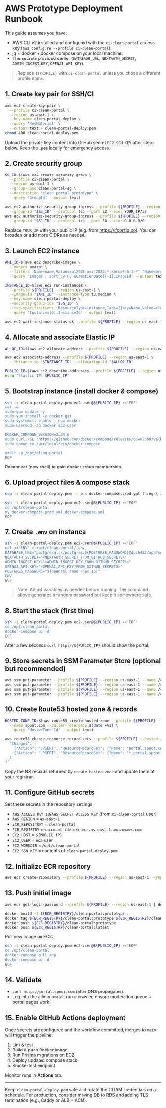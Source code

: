 # AWS Prototype Deployment Runbook

This guide assumes you have:

- AWS CLI v2 installed and configured with the `ci-clean-portal` access key (`aws configure --profile ci-clean-portal`).
- jq + docker + docker compose on your local machine.
- The secrets provided earlier (`DATABASE_URL`, `NEXTAUTH_SECRET`, `ADMIN_INGEST_KEY`, `OPENAI_API_KEY`).

> Replace `${PROFILE}` with `ci-clean-portal` unless you chose a different profile name.

## 1. Create key pair for SSH/CI

```bash
aws ec2 create-key-pair \
  --profile ci-clean-portal \
  --region us-east-1 \
  --key-name clean-portal-deploy \
  --query 'KeyMaterial' \
  --output text > clean-portal-deploy.pem
chmod 400 clean-portal-deploy.pem
```

Upload the private key content into GitHub secret `EC2_SSH_KEY` after steps below. Keep the `.pem` locally for emergency access.

## 2. Create security group

```bash
SG_ID=$(aws ec2 create-security-group \
  --profile ci-clean-portal \
  --region us-east-1 \
  --group-name clean-portal-sg \
  --description "clean portal prototype" \
  --query 'GroupId' --output text)

aws ec2 authorize-security-group-ingress --profile ${PROFILE} --region us-east-1 \
  --group-id "$SG_ID" --protocol tcp --port 22 --cidr YOUR_IP/32
aws ec2 authorize-security-group-ingress --profile ${PROFILE} --region us-east-1 \
  --group-id "$SG_ID" --protocol tcp --port 80 --cidr 0.0.0.0/0
```

Replace `YOUR_IP` with your public IP (e.g. from https://ifconfig.co). You can broaden or add more CIDRs as needed.

## 3. Launch EC2 instance

```bash
AMI_ID=$(aws ec2 describe-images \
  --owners amazon \
  --filters 'Name=name,Values=al2023-ami-2023.*-kernel-6.1-*' 'Name=architecture,Values=x86_64' \
  --query 'Images | sort_by(@, &CreationDate)[-1].ImageId' --output text --region us-east-1)

INSTANCE_ID=$(aws ec2 run-instances \
  --profile ${PROFILE} --region us-east-1 \
  --image-id "$AMI_ID" --instance-type t3.medium \
  --key-name clean-portal-deploy \
  --security-group-ids "$SG_ID" \
  --tag-specifications 'ResourceType=instance,Tags=[{Key=Name,Value=clean-portal-ec2}]' \
  --query 'Instances[0].InstanceId' --output text)

aws ec2 wait instance-status-ok --profile ${PROFILE} --region us-east-1 --instance-ids "$INSTANCE_ID"
```

## 4. Allocate and associate Elastic IP

```bash
ALLOC_ID=$(aws ec2 allocate-address --profile ${PROFILE} --region us-east-1 --domain vpc --query 'AllocationId' --output text)

aws ec2 associate-address --profile ${PROFILE} --region us-east-1 \
  --instance-id "$INSTANCE_ID" --allocation-id "$ALLOC_ID"

PUBLIC_IP=$(aws ec2 describe-addresses --profile ${PROFILE} --region us-east-1 --allocation-ids "$ALLOC_ID" --query 'Addresses[0].PublicIp' --output text)
echo "Elastic IP: $PUBLIC_IP"
```

## 5. Bootstrap instance (install docker & compose)

```bash
ssh -i clean-portal-deploy.pem ec2-user@${PUBLIC_IP} <<'EOF'
set -e
sudo yum update -y
sudo yum install -y docker git
sudo systemctl enable --now docker
sudo usermod -aG docker ec2-user

DOCKER_COMPOSE_VERSION=2.24.6
sudo curl -SL "https://github.com/docker/compose/releases/download/v${DOCKER_COMPOSE_VERSION}/docker-compose-linux-x86_64" -o /usr/local/bin/docker-compose
sudo chmod +x /usr/local/bin/docker-compose

mkdir -p /opt/clean-portal
EOF
```

Reconnect (new shell) to gain docker group membership.

## 6. Upload project files & compose stack

```bash
scp -i clean-portal-deploy.pem -r ops docker-compose.prod.yml things\ Joey\ needs\ to\ do.md ec2-user@${PUBLIC_IP}:/opt/clean-portal/

ssh -i clean-portal-deploy.pem ec2-user@${PUBLIC_IP} <<'EOF'
cd /opt/clean-portal
mv docker-compose.prod.yml docker-compose.yml
EOF
```

## 7. Create `.env` on instance

```bash
ssh -i clean-portal-deploy.pem ec2-user@${PUBLIC_IP} <<'EOF'
cat <<'ENV' > /opt/clean-portal/.env
DATABASE_URL="postgresql://postgres:${POSTGRES_PASSWORD}@db:5432/app?schema=public"
NEXTAUTH_SECRET="<NEXTAUTH_SECRET_FROM_GITHUB_SECRETS>"
ADMIN_INGEST_KEY="<ADMIN_INGEST_KEY_FROM_GITHUB_SECRETS>"
OPENAI_API_KEY="<OPENAI_API_KEY_FROM_GITHUB_SECRETS>"
POSTGRES_PASSWORD="$(openssl rand -hex 16)"
ENV
EOF
```

> Note: Adjust variables as needed before running. The command above generates a random password but keep it somewhere safe.

## 8. Start the stack (first time)

```bash
ssh -i clean-portal-deploy.pem ec2-user@${PUBLIC_IP} <<'EOF'
cd /opt/clean-portal
docker-compose up -d
EOF
```

After a few seconds `curl http://${PUBLIC_IP}` should show the portal.

## 9. Store secrets in SSM Parameter Store (optional but recommended)

```bash
aws ssm put-parameter --profile ${PROFILE} --region us-east-1 --name /clean-portal/prod/DATABASE_URL --type SecureString --value "postgresql://postgres:${POSTGRES_PASSWORD}@db:5432/app?schema=public" --overwrite
aws ssm put-parameter --profile ${PROFILE} --region us-east-1 --name /clean-portal/prod/NEXTAUTH_SECRET --type SecureString --value "<NEXTAUTH_SECRET>" --overwrite
aws ssm put-parameter --profile ${PROFILE} --region us-east-1 --name /clean-portal/prod/ADMIN_INGEST_KEY --type SecureString --value "<ADMIN_INGEST_KEY>" --overwrite
aws ssm put-parameter --profile ${PROFILE} --region us-east-1 --name /clean-portal/prod/OPENAI_API_KEY --type SecureString --value "<OPENAI_API_KEY>" --overwrite
```

## 10. Create Route53 hosted zone & records

```bash
HOSTED_ZONE_ID=$(aws route53 create-hosted-zone --profile ${PROFILE} --region us-east-1 \
  --name spoot.com --caller-reference $(date +%s) \
  --query 'HostedZone.Id' --output text)

aws route53 change-resource-record-sets --profile ${PROFILE} --hosted-zone-id "$HOSTED_ZONE_ID" --change-batch ' {
  "Changes": [
    {"Action": "UPSERT", "ResourceRecordSet": {"Name": "portal.spoot.com", "Type": "A", "TTL": 300, "ResourceRecords": [{"Value": "'"$PUBLIC_IP"'"}]}},
    {"Action": "UPSERT", "ResourceRecordSet": {"Name": "*.portal.spoot.com", "Type": "A", "TTL": 300, "ResourceRecords": [{"Value": "'"$PUBLIC_IP"'"}]}}
  ]
}'
```

Copy the NS records returned by `create-hosted-zone` and update them at your registrar.

## 11. Configure GitHub secrets

Set these secrets in the repository settings:

- `AWS_ACCESS_KEY_ID`/`AWS_SECRET_ACCESS_KEY` (from `ci-clean-portal` user)
- `AWS_REGION` = `us-east-1`
- `ECR_REPOSITORY` = `clean-portal`
- `ECR_REGISTRY` = `<account-id>.dkr.ecr.us-east-1.amazonaws.com`
- `EC2_HOST` = `${PUBLIC_IP}`
- `EC2_USER` = `ec2-user`
- `EC2_WORKDIR` = `/opt/clean-portal`
- `EC2_SSH_KEY` = contents of `clean-portal-deploy.pem`

## 12. Initialize ECR repository

```bash
aws ecr create-repository --profile ${PROFILE} --region us-east-1 --repository-name clean-portal
```

## 13. Push initial image

```bash
aws ecr get-login-password --profile ${PROFILE} --region us-east-1 | docker login --username AWS --password-stdin ${ECR_REGISTRY}

docker build -t ${ECR_REGISTRY}/clean-portal:prototype .
docker tag ${ECR_REGISTRY}/clean-portal:prototype ${ECR_REGISTRY}/clean-portal:latest
docker push ${ECR_REGISTRY}/clean-portal:prototype
docker push ${ECR_REGISTRY}/clean-portal:latest
```

Pull new image on EC2:

```bash
ssh -i clean-portal-deploy.pem ec2-user@${PUBLIC_IP} <<'EOF'
cd /opt/clean-portal
docker-compose pull app
docker-compose up -d
EOF
```

## 14. Validate

- `curl http://portal.spoot.com` (after DNS propagates).
- Log into the admin portal, run a crawler, ensure moderation queue + portal pages work.

## 15. Enable GitHub Actions deployment

Once secrets are configured and the workflow committed, merges to `main` will trigger the pipeline:

1. Lint & test
2. Build & push Docker image
3. Run Prisma migrations on EC2
4. Deploy updated compose stack
5. Smoke-test endpoint

Monitor runs in **Actions** tab.

---

Keep `clean-portal-deploy.pem` safe and rotate the CI IAM credentials on a schedule. For production, consider moving DB to RDS and adding TLS termination (e.g., Caddy or ALB + ACM).


